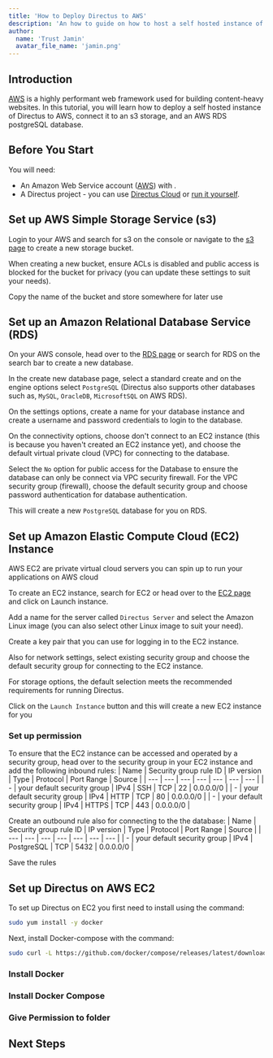 ```yaml
---
title: 'How to Deploy Directus to AWS'
description: 'An how to guide on how to host a self hosted instance of Directus on AWS, use s3 for file storage and AWS '
author:
  name: 'Trust Jamin'
  avatar_file_name: 'jamin.png'
---
```


## Introduction

[AWS](https://astro.build/) is a highly performant web framework used for building content-heavy websites. In this tutorial, you will learn how to deploy a self hosted instance of Directus to AWS, connect it to an s3 storage, and an AWS RDS postgreSQL database.

## Before You Start

You will need:

- An Amazon Web Service account ([AWS](https://aws.amazon.com/free)) with .
- A Directus project - you can use [Directus Cloud](https://directus.cloud/) or [run it yourself](https://docs.directus.io/getting-started/quickstart.html).

## Set up AWS Simple Storage Service (s3)

Login to your AWS and search for s3 on the console or navigate to the [s3 page](https://s3.console.aws.amazon.com/s3/home) to create a new storage bucket.

When creating a new bucket, ensure ACLs is disabled and public access is blocked for the bucket for privacy (you can update these settings to suit your needs).

Copy the name of the bucket and store somewhere for later use

## Set up an Amazon Relational Database Service (RDS)

On your AWS console, head over to the [RDS page](https://eu-west-2.console.aws.amazon.com/rds/home) or search for RDS on the search bar to create a new database.

In the create new database page,  select a standard create and on the engine options select `PostgreSQL` (Directus also supports other databases such as, `MySQL`, `OracleDB`, `MicrosoftSQL` on AWS RDS).

On the settings options, create a name for your database instance and create a username and password credentials to login to the database.

On the connectivity options, choose don't connect to an EC2 instance (this is because you haven't created an EC2 instance yet), and choose the default virtual private cloud (VPC) for connecting to the database.

Select the `No` option for public access for the Database to ensure the database can only be connect via VPC security firewall.
For the VPC security group (firewall), choose the default security group and choose password authentication for database authentication.

This will create a new `PostgreSQL` database for you on RDS.

## Set up Amazon Elastic Compute Cloud (EC2) Instance

AWS EC2 are private virtual cloud servers you can spin up to run your applications on AWS cloud

To create an EC2 instance, search for EC2 or head over to the [EC2  page](https://us-east-1.console.aws.amazon.com/ec2/home) and click on Launch instance.

Add a name for the server called `Directus Server` and select the Amazon Linux image (you can also select other Linux image to suit your need).

Create a key pair that you can use for logging in to the EC2 instance.

Also for network settings, select existing security group  and choose the default security group for connecting to the EC2 instance.

For storage options, the default selection meets the recommended requirements for running Directus.

Click on the `Launch Instance` button and this will create a new EC2 instance for you

### Set up permission

To ensure that the EC2 instance can be accessed and operated by a security group, head over to the security group in your EC2 instance and add the following inbound rules:
| Name  | Security group rule ID | IP version | Type | Protocol | Port Range | Source |
| --- | --- | --- | --- | --- | --- | --- |
| -  | your default security group | IPv4 | SSH | TCP | 22 | 0.0.0.0/0 |
| -  | your default security group | IPv4 | HTTP | TCP | 80 | 0.0.0.0/0 |
| -  | your default security group | IPv4 | HTTPS | TCP | 443 | 0.0.0.0/0 |

Create an outbound rule also for connecting to the the database:
| Name  | Security group rule ID | IP version | Type | Protocol | Port Range | Source |
| --- | --- | --- | --- | --- | --- | --- |
| -  | your default security group | IPv4 | PostgreSQL | TCP | 5432 | 0.0.0.0/0 |

Save the rules

## Set up Directus on AWS EC2

To set up Directus on EC2 you first need to install using the command:

```bash
sudo yum install -y docker
```

Next, install Docker-compose with the command:

```bash
sudo curl -L https://github.com/docker/compose/releases/latest/download/docker-compose-$(uname -s)-$(uname -m) -o /usr/local/bin/docker-compose
```

### Install Docker

### Install Docker Compose

### Give Permission to folder

## Next Steps
